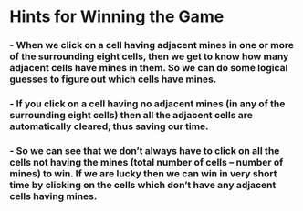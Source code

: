 # Hints for Winning the Game

### - When we click on a cell having adjacent mines in one or more of the surrounding eight cells, then we get to know how many adjacent cells have mines in them. So we can do some logical guesses to figure out which cells have mines.
### - If you click on a cell having no adjacent mines (in any of the surrounding eight cells) then all the adjacent cells are automatically cleared, thus saving our time.
### - So we can see that we don’t always have to click on all the cells not having the mines (total number of cells – number of mines) to win. If we are lucky then we can win in very short time by clicking on the cells which don’t have any adjacent cells having mines.